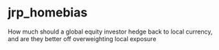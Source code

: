 # jrp_homebias
How much should a global equity investor hedge back to local currency, and are they better off overweighting local exposure
